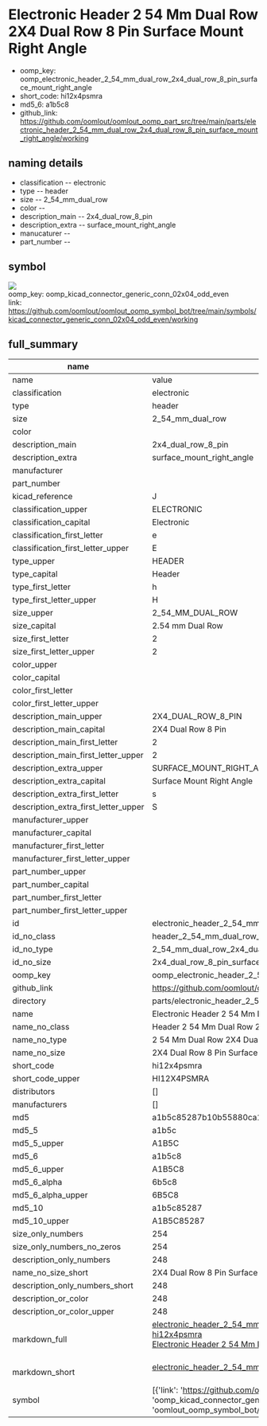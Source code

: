 # Electronic Header 2 54 Mm Dual Row 2X4 Dual Row 8 Pin Surface Mount Right Angle

  
* oomp_key: oomp_electronic_header_2_54_mm_dual_row_2x4_dual_row_8_pin_surface_mount_right_angle 
* short_code: hi12x4psmra
* md5_6: a1b5c8  
* github_link: https://github.com/oomlout/oomlout_oomp_part_src/tree/main/parts/electronic_header_2_54_mm_dual_row_2x4_dual_row_8_pin_surface_mount_right_angle/working  
## naming details
* classification -- electronic
* type -- header
* size -- 2_54_mm_dual_row
* color -- 
* description_main -- 2x4_dual_row_8_pin
* description_extra -- surface_mount_right_angle
* manucaturer -- 
* part_number -- 



## symbol

![](symbol/{index}}/working/working_600.png)  
oomp_key: oomp_kicad_connector_generic_conn_02x04_odd_even  
link: https://github.com/oomlout/oomlout_oomp_symbol_bot/tree/main/symbols/kicad_connector_generic_conn_02x04_odd_even/working  


## full_summary
| name | value | 
| --- | --- | 
| name | value | 
| classification | electronic | 
| type | header | 
| size | 2_54_mm_dual_row | 
| color |  | 
| description_main | 2x4_dual_row_8_pin | 
| description_extra | surface_mount_right_angle | 
| manufacturer |  | 
| part_number |  | 
| kicad_reference | J | 
| classification_upper | ELECTRONIC | 
| classification_capital | Electronic | 
| classification_first_letter | e | 
| classification_first_letter_upper | E | 
| type_upper | HEADER | 
| type_capital | Header | 
| type_first_letter | h | 
| type_first_letter_upper | H | 
| size_upper | 2_54_MM_DUAL_ROW | 
| size_capital | 2.54 mm Dual Row | 
| size_first_letter | 2 | 
| size_first_letter_upper | 2 | 
| color_upper |  | 
| color_capital |  | 
| color_first_letter |  | 
| color_first_letter_upper |  | 
| description_main_upper | 2X4_DUAL_ROW_8_PIN | 
| description_main_capital | 2X4 Dual Row 8 Pin | 
| description_main_first_letter | 2 | 
| description_main_first_letter_upper | 2 | 
| description_extra_upper | SURFACE_MOUNT_RIGHT_ANGLE | 
| description_extra_capital | Surface Mount Right Angle | 
| description_extra_first_letter | s | 
| description_extra_first_letter_upper | S | 
| manufacturer_upper |  | 
| manufacturer_capital |  | 
| manufacturer_first_letter |  | 
| manufacturer_first_letter_upper |  | 
| part_number_upper |  | 
| part_number_capital |  | 
| part_number_first_letter |  | 
| part_number_first_letter_upper |  | 
| id | electronic_header_2_54_mm_dual_row_2x4_dual_row_8_pin_surface_mount_right_angle | 
| id_no_class | header_2_54_mm_dual_row_2x4_dual_row_8_pin_surface_mount_right_angle | 
| id_no_type | 2_54_mm_dual_row_2x4_dual_row_8_pin_surface_mount_right_angle | 
| id_no_size | 2x4_dual_row_8_pin_surface_mount_right_angle | 
| oomp_key | oomp_electronic_header_2_54_mm_dual_row_2x4_dual_row_8_pin_surface_mount_right_angle | 
| github_link | https://github.com/oomlout/oomlout_oomp_part_src/tree/main/parts/electronic_header_2_54_mm_dual_row_2x4_dual_row_8_pin_surface_mount_right_angle/working | 
| directory | parts/electronic_header_2_54_mm_dual_row_2x4_dual_row_8_pin_surface_mount_right_angle | 
| name | Electronic Header 2 54 Mm Dual Row 2X4 Dual Row 8 Pin Surface Mount Right Angle | 
| name_no_class | Header 2 54 Mm Dual Row 2X4 Dual Row 8 Pin Surface Mount Right Angle | 
| name_no_type | 2 54 Mm Dual Row 2X4 Dual Row 8 Pin Surface Mount Right Angle | 
| name_no_size | 2X4 Dual Row 8 Pin Surface Mount Right Angle | 
| short_code | hi12x4psmra | 
| short_code_upper | HI12X4PSMRA | 
| distributors | [] | 
| manufacturers | [] | 
| md5 | a1b5c85287b10b55880ca17b822eceef | 
| md5_5 | a1b5c | 
| md5_5_upper | A1B5C | 
| md5_6 | a1b5c8 | 
| md5_6_upper | A1B5C8 | 
| md5_6_alpha | 6b5c8 | 
| md5_6_alpha_upper | 6B5C8 | 
| md5_10 | a1b5c85287 | 
| md5_10_upper | A1B5C85287 | 
| size_only_numbers | 254 | 
| size_only_numbers_no_zeros | 254 | 
| description_only_numbers | 248 | 
| name_no_size_short | 2X4 Dual Row 8 Pin Surface Mount Right Angle | 
| description_only_numbers_short | 248 | 
| description_or_color | 248 | 
| description_or_color_upper | 248 | 
| markdown_full | [electronic_header_2_54_mm_dual_row_2x4_dual_row_8_pin_surface_mount_right_angle](https://github.com/oomlout/oomlout_oomp_part_src/tree/main/parts/electronic_header_2_54_mm_dual_row_2x4_dual_row_8_pin_surface_mount_right_angle/working)<br>[hi12x4psmra](https://github.com/oomlout/oomlout_oomp_part_src/tree/main/parts/electronic_header_2_54_mm_dual_row_2x4_dual_row_8_pin_surface_mount_right_angle/working)<br>[Electronic Header 2 54 Mm Dual Row 2X4 Dual Row 8 Pin Surface Mount Right Angle](https://github.com/oomlout/oomlout_oomp_part_src/tree/main/parts/electronic_header_2_54_mm_dual_row_2x4_dual_row_8_pin_surface_mount_right_angle/working)<br><br> | 
| markdown_short | [electronic_header_2_54_mm_dual_row_2x4_dual_row_8_pin_surface_mount_right_angle](https://github.com/oomlout/oomlout_oomp_part_src/tree/main/parts/electronic_header_2_54_mm_dual_row_2x4_dual_row_8_pin_surface_mount_right_angle/working)<br><br> | 
| symbol | [{'link': 'https://github.com/oomlout/oomlout_oomp_symbol_bot/tree/main/symbols/kicad_connector_generic_conn_02x04_odd_even', 'oomp_key': 'oomp_kicad_connector_generic_conn_02x04_odd_even', 'directory': 'oomlout_oomp_symbol_bot/symbols/kicad_connector_generic_conn_02x04_odd_even//working/working.kicad_sym', 'index': 0}] | 

